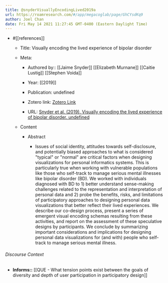 ```yaml
---
title: @snyderVisuallyEncodingLived2019a
url: https://roamresearch.com/#/app/megacoglab/page/GhCYsdKq9
author: Joel Chan
date: Fri May 14 2021 11:27:45 GMT-0400 (Eastern Daylight Time)
---
```


- #[[references]]

    - Title: Visually encoding the lived experience of bipolar disorder

    - Meta:

        - Authored by:: [[Jaime Snyder]] [[Elizabeth Murnane]] [[Caitie Lustig]] [[Stephen Voida]]

        - Year: [[2019]]

        - Publication: undefined

        - Zotero link: [Zotero Link](zotero://select/items/7_2FET84JI)

        - URL: [Snyder et al. (2019). Visually encoding the lived experience of bipolar disorder. undefined](https://doi.org/10.1145/3290605.3300363)

    - Content

        - Abstract

            - Issues of social identity, attitudes towards self-disclosure, and potentially biased approaches to what is considered "typical" or "normal" are critical factors when designing visualizations for personal informatics systems. This is particularly true when working with vulnerable populations like those who self-track to manage serious mental illnesses like bipolar disorder (BD). We worked with individuals diagnosed with BD to 1) better understand sense-making challenges related to the representation and interpretation of personal data and 2) probe the benefits, risks, and limitations of participatory approaches to designing personal data visualizations that better reflect their lived experiences. We describe our co-design process, present a series of emergent visual encoding schemas resulting from these activities, and report on the assessment of these speculative designs by participants. We conclude by summarizing important considerations and implications for designing personal data visualizations for (and with) people who self-track to manage serious mental illness.

###### Discourse Context

- **Informs::** [[QUE - What tension points exist between the goals of diversity and depth of user participation in participatory design]]
